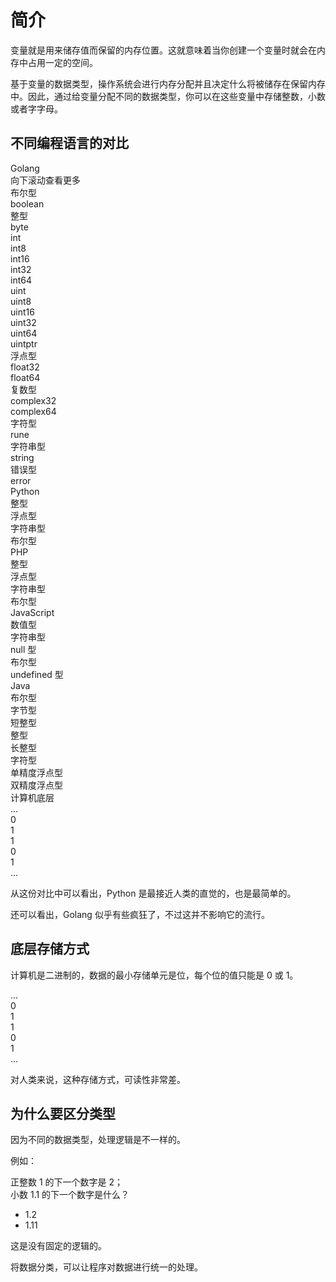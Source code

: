 # 简介

变量就是用来储存值而保留的内存位置。这就意味着当你创建一个变量时就会在内存中占用一定的空间。

基于变量的数据类型，操作系统会进行内存分配并且决定什么将被储存在保留内存中。因此，通过给变量分配不同的数据类型，你可以在这些变量中存储整数，小数或者字字母。

## 不同编程语言的对比

<div class="flex flex-col gap-0">
  <div class="flex flex-row gap-2 overflow-x-scroll w-full bg-gray-500/60 p-4 h-72 overflow-y-hidden justify-between">
    <div class="flex flex-col gap-1 mb-0 pb-1 pt-0 bg-cyan-400/50 w-36 items-center border-b-8 border-cyan-900">
      <div class="bg-cyan w-full mb-2 text-center text-base">Golang <br /><span class="text-xs">向下滚动查看更多</span></div>
      <div class="w-full overflow-y-scroll flex flex-col gap-2 items-center mx-1 text-sm">
        <div class="bg-stone-600/50 w-28 flex flex-col gap-1 p-1">
          <div class="brick">布尔型</div>
          <div class="brick-yellow">boolean</div>
        </div>
        <div class="bg-stone-600/50 w-28 flex flex-col gap-1 p-1">
          <div class="brick">整型</div>
          <div class="brick-yellow">byte</div>
          <div class="brick-yellow">int</div>
          <div class="brick-yellow">int8</div>
          <div class="brick-yellow">int16</div>
          <div class="brick-yellow">int32</div>
          <div class="brick-yellow">int64</div>
          <div class="brick-yellow">uint</div>
          <div class="brick-yellow">uint8</div>
          <div class="brick-yellow">uint16</div>
          <div class="brick-yellow">uint32</div>
          <div class="brick-yellow">uint64</div>
          <div class="brick-yellow">uintptr</div>
        </div>
        <div class="bg-stone-600/50 w-28 flex flex-col p-1 gap-1">
          <div class="brick">浮点型</div>
          <div class="brick-yellow">float32</div>
          <div class="brick-yellow">float64</div>
        </div>
        <div class="bg-stone-600/50 w-28 flex flex-col gap-1 p-1">
          <div class="brick">复数型</div>
          <div class="brick-yellow">complex32</div>
          <div class="brick-yellow">complex64</div>
        </div>
        <div class="bg-stone-600/50 w-28 flex flex-col gap-1 p-1">
          <div class="brick">字符型</div>
          <div class="brick-yellow">rune</div>
        </div>
        <div class="bg-stone-600/50 w-28 flex flex-col gap-1 p-1">
          <div class="brick">字符串型</div>
          <div class="brick-yellow">string</div>
        </div>
        <div class="bg-stone-600/50 w-28 flex flex-col gap-1 p-1">
          <div class="brick">错误型</div>
          <div class="brick-yellow">error</div>
        </div>
      </div>
    </div>
    <div class="flex flex-col gap-1 mb-0 pb-1 pt-0 bg-cyan-400/50 items-center border-b-8 border-cyan-900 text-sm">
      <div class="bg-cyan w-full mb-2 text-center text-base">Python</div>
      <div class="brick w-28 mx-2">整型</div>
      <div class="brick w-28">浮点型</div>
      <div class="brick w-28">字符串型</div>
      <div class="brick w-28">布尔型</div>
    </div>
    <div class="flex flex-col gap-1 mb-0 pb-1 pt-0 bg-cyan-400/50 items-center w-36 border-b-8 border-cyan-900 text-sm">
      <div class="bg-cyan w-full mb-2 text-center text-base">PHP</div>
      <div class="brick w-28 mx-2">整型</div>
      <div class="brick w-28">浮点型</div>
      <div class="brick w-28">字符串型</div>
      <div class="brick w-28">布尔型</div>
    </div>
    <div class="flex flex-col gap-1 mb-0 pb-1 pt-0 bg-cyan-400/50 items-center w-36 border-b-8 border-cyan-900 text-sm">
      <div class="bg-cyan w-full mb-2 text-center text-base">JavaScript</div>
      <div class="brick w-28 mx-2">数值型</div>
      <div class="brick w-28">字符串型</div>
      <div class="brick w-28">null 型</div>
      <div class="brick w-28">布尔型</div>
      <div class="brick w-28">undefined 型</div>
    </div>
    <div
      class="flex flex-col gap-1 mb-0 pb-1 pt-0 bg-cyan-400/50 items-center w-36 border-b-8 border-cyan-900  text-sm">
      <div class="bg-cyan w-full mb-2 text-center text-base">Java</div>
      <div class="brick w-28 mx-4">布尔型</div>
      <div class="brick w-28">字节型</div>
      <div class="brick w-28">短整型</div>
      <div class="brick w-28">整型</div>
      <div class="brick w-28">长整型</div>
      <div class="brick w-28">字符型</div>
      <div class="brick w-32">单精度浮点型</div>
      <div class="brick w-32">双精度浮点型</div>
    </div>
  </div>
  <div class="bg-yellow flex flex-col items-center p-2 mt-0 gap-2">
    <div>计算机底层</div>
    <div class="flex justify-start gap-1">
      <div class="brick w-8 h-8">...</div>
      <div class="brick w-8 h-8">0</div>
      <div class="brick w-8 h-8">1</div>
      <div class="brick w-8 h-8">1</div>
      <div class="brick w-8 h-8">0</div>
      <div class="brick w-8 h-8">1</div>
      <div class="brick w-8 h-8">...</div>
    </div>
  </div>
</div>

从这份对比中可以看出，Python 是最接近人类的直觉的，也是最简单的。

还可以看出，Golang 似乎有些疯狂了，不过这并不影响它的流行。

## 底层存储方式

计算机是二进制的，数据的最小存储单元是位，每个位的值只能是 0 或 1。

<div class="flex justify-start gap-1">
  <div class="brick w-8 h-8">...</div>
  <div class="brick w-8 h-8">0</div>
  <div class="brick w-8 h-8">1</div>
  <div class="brick w-8 h-8">1</div>
  <div class="brick w-8 h-8">0</div>
  <div class="brick w-8 h-8">1</div>
  <div class="brick w-8 h-8">...</div>
</div>

对人类来说，这种存储方式，可读性非常差。

## 为什么要区分类型

因为不同的数据类型，处理逻辑是不一样的。

例如：

正整数 1 的下一个数字是 2；  
小数 1.1 的下一个数字是什么？

- 1.2
- 1.11

这是没有固定的逻辑的。

将数据分类，可以让程序对数据进行统一的处理。
